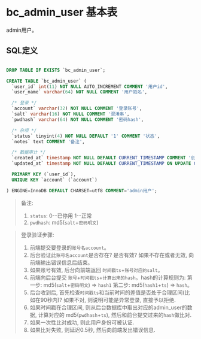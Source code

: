 # bc_admin_user 基本表

admin用户。

## SQL定义

```sql

DROP TABLE IF EXISTS `bc_admin_user`;

CREATE TABLE `bc_admin_user` (
  `user_id` int(11) NOT NULL AUTO_INCREMENT COMMENT '用户id',
  `user_name` varchar(64) NOT NULL COMMENT '用户姓名',

  /* 登录 */
  `account` varchar(32) NOT NULL COMMENT '登录账号',
  `salt` varchar(16) NOT NULL COMMENT '混淆串',
  `pwdhash` varchar(64) NOT NULL COMMENT '密码hash',

  /* 杂项 */
  `status` tinyint(4) NOT NULL DEFAULT '1' COMMENT '状态',
  `notes` text COMMENT '备注',

  /* 数据审计 */
  `created_at` timestamp NOT NULL DEFAULT CURRENT_TIMESTAMP COMMENT '创建时间',
  `updated_at` timestamp NOT NULL DEFAULT CURRENT_TIMESTAMP ON UPDATE CURRENT_TIMESTAMP COMMENT '更新时间',

  PRIMARY KEY (`user_id`),
  UNIQUE KEY `account` (`account`)

) ENGINE=InnoDB DEFAULT CHARSET=utf8 COMMENT='admin用户';

```

> 备注:
> 1. `status`: 0--已停用 1--正常
> 2. `pwdhash`: md5(`salt`+`密码明文`)

> 登录验证步骤:
> 1. 前端提交要登录的`账号名account`。
> 2. 后台验证此`账号名account`是否存在? 是否有效? 如果不存在或者无效, 向前端输出错误信息后结束。
> 3. 如果账号有效, 后台向前端返回 `时间戳ts`+`账号对应的salt`。
> 4. 前端向后台提交 `账号`+`时间戳ts`+`计算出来的hash`。hash的计算规则为: 第一步: md5(`salt`+`密码明文`) => `hash1` 第二步: md5(`hash1`+`ts`) => `hash`。
> 5. 后台收到后, 首先检查`时间戳ts`和当前时间的差值是否处于合理区间(比如在90秒内)? 如果不对, 则说明可能是异常登录, 直接予以拒绝.
> 6. 如果时间戳在合理区间, 则从后台数据库中取出对应的admin_user的数据, 计算对应的 md5(`pwdhash`+`ts`), 然后和前台提交过来的`hash`做比对.
> 7. 如果一次性比对成功, 则此用户身份可被认证.
> 8. 如果比对失败, 则延迟0.5秒, 然后向前端发出错误信息.
